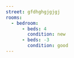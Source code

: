 ```yaml
---
street: gfdhghgjgjgj
rooms:
  - bedroom:
      - beds: 4
        condition: new
      - beds: -3
        condition: good
---
```


